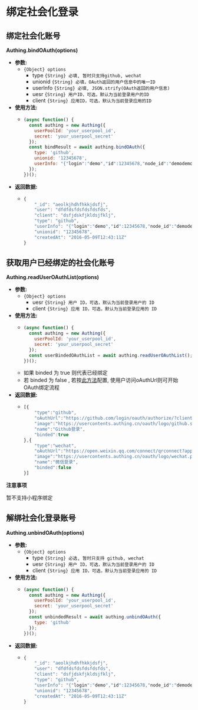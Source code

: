 # 绑定社会化登录

## 绑定社会化账号

**Authing.bindOAuth\(options\)**

* **参数:**
  * `{Object} options`
    * type `{String} 必填, 暂时只支持github, wechat`
    * unionid `{String} 必填，OAuth返回的用户信息中的唯一ID`
    * userInfo `{String} 必填, JSON.strify(OAuth返回的用户信息)`
    * uesr `{String} 用户ID，可选，默认为当前登录用户的ID`
    * client `{String} 应用ID，可选，默认为当前登录应用的ID`
* **使用方法:**
  * ```javascript
    (async function() {
      const authing = new Authing({
        userPoolId: 'your_userpool_id',
        secret: 'your_userpool_secret'
      });
      const bindResult = await authing.bindOAuth({
        type: 'github',
        unionid: '12345678',
        userInfo: "{"login":"demo","id":12345678,"node_id":"demodemodemo","avatar_url":"https://avatars1.githubusercontent.com/u/19266401?v=4","gravatar_id":"","url":"https://api.github.com/users/demo","html_url":"https://github.com/demo","followers_url":"https://api.github.com/users/demo/followers","following_url":"https://api.github.com/users/demo/following{/other_user}","gists_url":"https://api.github.com/users/demo/gists{/gist_id}","starred_url":"https://api.github.com/users/demo/starred{/owner}{/repo}","subscriptions_url":"https://api.github.com/users/demo/subscriptions","organizations_url":"https://api.github.com/users/demo/orgs","repos_url":"https://api.github.com/users/demo/repos","events_url":"https://api.github.com/users/demo/events{/privacy}","received_events_url":"https://api.github.com/users/demo/received_events","type":"User","site_admin":false,"name":"demo","company":null,"blog":"","location":null,"email":"demo@gmail.com","hireable":null,"bio":"A web developer.","public_repos":10,"public_gists":0,"followers":2,"following":3,"created_at":"2016-05-09T12:43:11Z","updated_at":"2018-07-23T04:42:08Z"}"
      });
    })();
    ```
* **返回数据:**
  * ```javascript
    {
        "_id": "aeolkjhdhfhkkjdsfj",
        "user": "dfdfdsfdsfdsfdsfds",
        "client": "dsfjdskfjkldsjfklj",
        "type": "github",
        "userInfo": "{"login":"demo","id":12345678,"node_id":"demodemodemo","avatar_url":"https://avatars1.githubusercontent.com/u/19266401?v=4","gravatar_id":"","url":"https://api.github.com/users/demo","html_url":"https://github.com/demo","followers_url":"https://api.github.com/users/demo/followers","following_url":"https://api.github.com/users/demo/following{/other_user}","gists_url":"https://api.github.com/users/demo/gists{/gist_id}","starred_url":"https://api.github.com/users/demo/starred{/owner}{/repo}","subscriptions_url":"https://api.github.com/users/demo/subscriptions","organizations_url":"https://api.github.com/users/demo/orgs","repos_url":"https://api.github.com/users/demo/repos","events_url":"https://api.github.com/users/demo/events{/privacy}","received_events_url":"https://api.github.com/users/demo/received_events","type":"User","site_admin":false,"name":"demo","company":null,"blog":"","location":null,"email":"demo@gmail.com","hireable":null,"bio":"A web developer.","public_repos":10,"public_gists":0,"followers":2,"following":3,"created_at":"2016-05-09T12:43:11Z","updated_at":"2018-07-23T04:42:08Z"}",
        "unionid": "12345678",
        "createdAt": "2016-05-09T12:43:11Z"
    }
    ```

## 获取用户已经绑定的社会化账号

**Authing.readUserOAuthList\(options\)**

* **参数:**
  * `{Object} options`
    * uesr `{String} 用户 ID，可选，默认为当前登录用户的 ID`
    * client `{String} 应用 ID，可选，默认为当前登录应用的 ID`
* **使用方法:**
  * ```javascript
    (async function() {
      const authing = new Authing({
        userPoolId: 'your_userpool_id',
        secret: 'your_userpool_secret'
      });
      const userBindedOAuthList = await authing.readUserOAuthList();
    })();
    ```
  * 如果 binded 为 true 则代表已经绑定
  * 若 binded 为 false , 若按[此方法](/oauth/oauth?id=不需要编写后端代码的-oauth-调用方法（推荐使用）)配置, 使用户访问oAuthUrl则可开始OAuth绑定流程
* **返回数据:**
  * ```javascript
    [{
        "type":"github",
        "oAuthUrl":"https://github.com/login/oauth/authorize/?client_id=demo&state=demo",
        "image":"https://usercontents.authing.cn/oauth/logo/github.svg",
        "name":"Github登录",
        "binded":true
    },{
        "type":"wechat",
        "oAuthUrl":"https://open.weixin.qq.com/connect/qrconnect?appid=demo&redirect_uri=demo&response_type=code&scope=snsapi_login&state=demo",
        "image":"https://usercontents.authing.cn/oauth/logo/wechat.png",
        "name":"微信登录",
        "binded":false
    }]
    ```

**注意事项**

暂不支持小程序绑定

## 解绑社会化登录账号

**Authing.unbindOAuth\(options\)**

* **参数:**
  * `{Object} options`
    * type `{String} 必选, 暂时只支持 github, wechat`
    * uesr `{String} 用户 ID，可选，默认为当前登录用户的 ID`
    * client `{String} 应用 ID，可选，默认为当前登录应用的 ID`
* **使用方法:**
  * ```javascript
    (async function() {
      const authing = new Authing({
        userPoolId: 'your_userpool_id',
        secret: 'your_userpool_secret'
      });
      const unbindedResult = await authing.unbindOAuth({
        type: 'github'
      });
    })();
    ```
* **返回数据:**
  * ```javascript
    {
        "_id": "aeolkjhdhfhkkjdsfj",
        "user": "dfdfdsfdsfdsfdsfds",
        "client": "dsfjdskfjkldsjfklj",
        "type": "github",
        "userInfo": "{"login":"demo","id":12345678,"node_id":"demodemodemo","avatar_url":"https://avatars1.githubusercontent.com/u/19266401?v=4","gravatar_id":"","url":"https://api.github.com/users/demo","html_url":"https://github.com/demo","followers_url":"https://api.github.com/users/demo/followers","following_url":"https://api.github.com/users/demo/following{/other_user}","gists_url":"https://api.github.com/users/demo/gists{/gist_id}","starred_url":"https://api.github.com/users/demo/starred{/owner}{/repo}","subscriptions_url":"https://api.github.com/users/demo/subscriptions","organizations_url":"https://api.github.com/users/demo/orgs","repos_url":"https://api.github.com/users/demo/repos","events_url":"https://api.github.com/users/demo/events{/privacy}","received_events_url":"https://api.github.com/users/demo/received_events","type":"User","site_admin":false,"name":"demo","company":null,"blog":"","location":null,"email":"demo@gmail.com","hireable":null,"bio":"A web developer.","public_repos":10,"public_gists":0,"followers":2,"following":3,"created_at":"2016-05-09T12:43:11Z","updated_at":"2018-07-23T04:42:08Z"}",
        "unionid": "12345678",
        "createdAt": "2016-05-09T12:43:11Z"
    }
    ```

